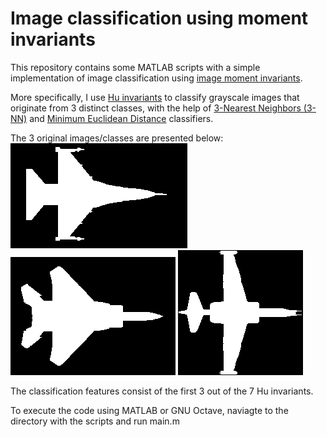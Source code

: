 # Image classification using moment invariants
This repository contains some MATLAB scripts with a simple implementation of image classification using [image moment invariants](https://en.wikipedia.org/wiki/Image_moment).

More specifically, I use [Hu invariants](https://en.wikipedia.org/wiki/Image_moment#Rotation_invariants) to classify grayscale images that originate from 3 distinct classes, with the help of [3-Nearest Neighbors (3-NN)](https://en.wikipedia.org/wiki/K-nearest_neighbors_algorithm) and [Minimum Euclidean Distance](http://sar.kangwon.ac.kr/etc/rs_note/rsnote/cp11/cp11-6.htm) classifiers.

The 3 original images/classes are presented below:
![Class 1](/original-images/Shape_1.tif)
![Class 2](/original-images/Shape_2.tif)
![Class 3](/original-images/Shape_3.tif)

The classification features consist of the first 3 out of the 7 Hu invariants.

To execute the code using MATLAB or GNU Octave, naviagte to the directory with the scripts and run main.m
